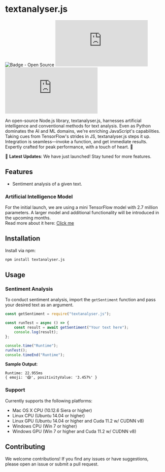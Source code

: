 # textanalyser.js

![Badge - Open Source](https://img.shields.io/badge/Open%20Source-%E2%9D%A4%EF%B8%8F-brightgreen)
![npm monthly downloads](https://img.shields.io/npm/dm/textanalyser.js)
![License](https://img.shields.io/npm/l/textanalyser.js)

An open-source Node.js library, textanalyser.js, harnesses artificial intelligence and conventional methods for text analysis. Even as Python dominates the AI and ML domains, we're enriching JavaScript's capabilities. Taking cues from TensorFlow's strides in JS, textanalyser.js steps it up. Integration is seamless—invoke a function, and get immediate results. Expertly crafted for peak performance, with a touch of heart. 🌟

🚀 **Latest Updates**: We have just launched! Stay tuned for more features.

## Features

- Sentiment analysis of a given text.

### Artificial Intelligence Model
For the initial launch, we are using a mini TensorFlow model with 2.7 million parameters. A larger model and additional functionality will be introduced in the upcoming months.
<br>
Read more about it here: [Click me](https://github.com/SirL0gic/TextAnalyser.js/blob/main/information.md)

## Installation

Install via npm:

```bash
npm install textanalyser.js
```

## Usage

### Sentiment Analysis

To conduct sentiment analysis, import the `getSentiment` function and pass your desired text as an argument.

```javascript
const getSentiment = require("textanalyser.js");

const runTest = async () => {
    const result = await getSentiment("Your text here");
    console.log(result);
};

console.time("Runtime");
runTest();
console.timeEnd("Runtime");
```

**Sample Output**:
```
Runtime: 22.955ms
{ emoji: '😱', positivityValue: '3.457%' }
```

### Support
Currently supports the following platforms:

- Mac OS X CPU (10.12.6 Siera or higher)
- Linux CPU (Ubuntu 14.04 or higher)
- Linux GPU (Ubuntu 14.04 or higher and Cuda 11.2 w/ CUDNN v8) 
- Windows CPU (Win 7 or higher)
- Windows GPU (Win 7 or higher and Cuda 11.2 w/ CUDNN v8) 

## Contributing

We welcome contributions! If you find any issues or have suggestions, please open an issue or submit a pull request.

